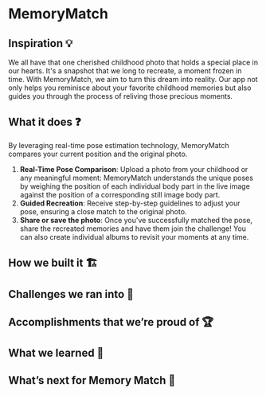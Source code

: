 # MemoryMatch

## Inspiration 💡

We all have that one cherished childhood photo that holds a special place in our hearts. It's a snapshot that we long to recreate, a moment frozen in time. With MemoryMatch, we aim to turn this dream into reality. Our app not only helps you reminisce about your favorite childhood memories but also guides you through the process of reliving those precious moments.

## What it does ❓


By leveraging real-time pose estimation technology, MemoryMatch compares your current position and the original photo.
1. **Real-Time Pose Comparison**: Upload a photo from your childhood or any meaningful moment: MemoryMatch understands the unique poses by weighing the position of each individual body part in the live image against the position of a corresponding still image body part.
2. **Guided Recreation**: Receive step-by-step guidelines to adjust your pose, ensuring a close match to the original photo.
3. **Share or save the photo**: Once you've successfully matched the pose, share the recreated memories and have them join the challenge! You can also create individual albums to revisit your moments at any time.



## How we built it 🏗️

## Challenges we ran into 🧩

## Accomplishments that we’re proud of 🏆

## What we learned 🧠

## What’s next for Memory Match 🚀



